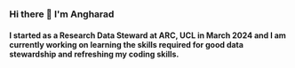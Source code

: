 ### Hi there 👋 I'm Angharad

#### I started as a Research Data Steward at ARC, UCL in March 2024 and I am currently working on learning the skills required for good data stewardship and refreshing my coding skills.  
